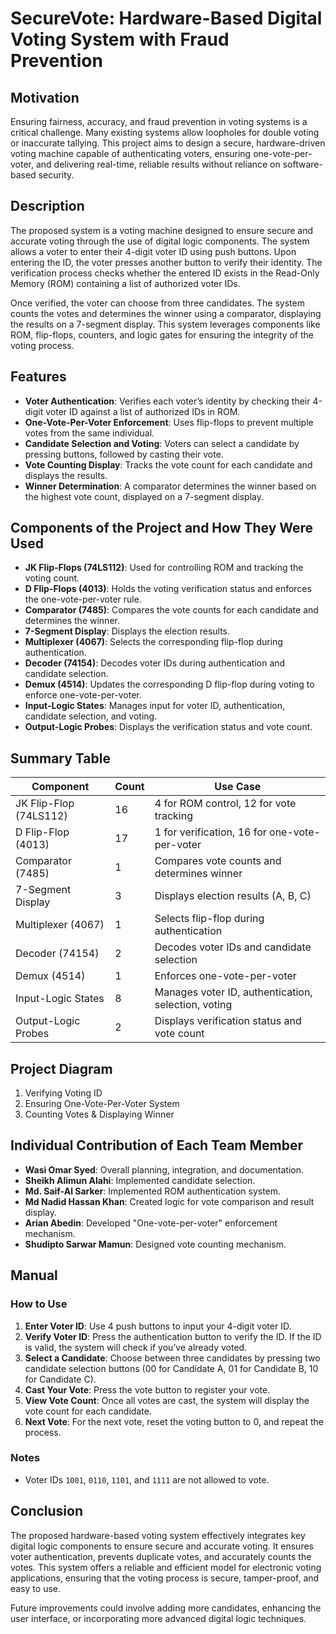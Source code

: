 # SecureVote: Hardware-Based Digital Voting System with Fraud Prevention

## Motivation

Ensuring fairness, accuracy, and fraud prevention in voting systems is a critical challenge. Many existing systems allow loopholes for double voting or inaccurate tallying. This project aims to design a secure, hardware-driven voting machine capable of authenticating voters, ensuring one-vote-per-voter, and delivering real-time, reliable results without reliance on software-based security.

## Description

The proposed system is a voting machine designed to ensure secure and accurate voting through the use of digital logic components. The system allows a voter to enter their 4-digit voter ID using push buttons. Upon entering the ID, the voter presses another button to verify their identity. The verification process checks whether the entered ID exists in the Read-Only Memory (ROM) containing a list of authorized voter IDs.

Once verified, the voter can choose from three candidates. The system counts the votes and determines the winner using a comparator, displaying the results on a 7-segment display. This system leverages components like ROM, flip-flops, counters, and logic gates for ensuring the integrity of the voting process.

## Features

- **Voter Authentication**: Verifies each voter’s identity by checking their 4-digit voter ID against a list of authorized IDs in ROM.
- **One-Vote-Per-Voter Enforcement**: Uses flip-flops to prevent multiple votes from the same individual.
- **Candidate Selection and Voting**: Voters can select a candidate by pressing buttons, followed by casting their vote.
- **Vote Counting Display**: Tracks the vote count for each candidate and displays the results.
- **Winner Determination**: A comparator determines the winner based on the highest vote count, displayed on a 7-segment display.

## Components of the Project and How They Were Used

- **JK Flip-Flops (74LS112)**: Used for controlling ROM and tracking the voting count.
- **D Flip-Flops (4013)**: Holds the voting verification status and enforces the one-vote-per-voter rule.
- **Comparator (7485)**: Compares the vote counts for each candidate and determines the winner.
- **7-Segment Display**: Displays the election results.
- **Multiplexer (4067)**: Selects the corresponding flip-flop during authentication.
- **Decoder (74154)**: Decodes voter IDs during authentication and candidate selection.
- **Demux (4514)**: Updates the corresponding D flip-flop during voting to enforce one-vote-per-voter.
- **Input-Logic States**: Manages input for voter ID, authentication, candidate selection, and voting.
- **Output-Logic Probes**: Displays the verification status and vote count.

## Summary Table

| Component | Count | Use Case |
|-----------|-------|----------|
| JK Flip-Flop (74LS112) | 16 | 4 for ROM control, 12 for vote tracking |
| D Flip-Flop (4013) | 17 | 1 for verification, 16 for one-vote-per-voter |
| Comparator (7485) | 1 | Compares vote counts and determines winner |
| 7-Segment Display | 3 | Displays election results (A, B, C) |
| Multiplexer (4067) | 1 | Selects flip-flop during authentication |
| Decoder (74154) | 2 | Decodes voter IDs and candidate selection |
| Demux (4514) | 1 | Enforces one-vote-per-voter |
| Input-Logic States | 8 | Manages voter ID, authentication, selection, voting |
| Output-Logic Probes | 2 | Displays verification status and vote count |

## Project Diagram

1. Verifying Voting ID
2. Ensuring One-Vote-Per-Voter System
3. Counting Votes & Displaying Winner

## Individual Contribution of Each Team Member

- **Wasi Omar Syed**: Overall planning, integration, and documentation.
- **Sheikh Alimun Alahi**: Implemented candidate selection.
- **Md. Saif-Al Sarker**: Implemented ROM authentication system.
- **Md Nadid Hassan Khan**: Created logic for vote comparison and result display.
- **Arian Abedin**: Developed "One-vote-per-voter" enforcement mechanism.
- **Shudipto Sarwar Mamun**: Designed vote counting mechanism.

## Manual

### How to Use

1. **Enter Voter ID**: Use 4 push buttons to input your 4-digit voter ID.
2. **Verify Voter ID**: Press the authentication button to verify the ID. If the ID is valid, the system will check if you’ve already voted.
3. **Select a Candidate**: Choose between three candidates by pressing two candidate selection buttons (00 for Candidate A, 01 for Candidate B, 10 for Candidate C).
4. **Cast Your Vote**: Press the vote button to register your vote.
5. **View Vote Count**: Once all votes are cast, the system will display the vote count for each candidate.
6. **Next Vote**: For the next vote, reset the voting button to 0, and repeat the process.

### Notes

- Voter IDs `1001`, `0110`, `1101`, and `1111` are not allowed to vote.

## Conclusion

The proposed hardware-based voting system effectively integrates key digital logic components to ensure secure and accurate voting. It ensures voter authentication, prevents duplicate votes, and accurately counts the votes. This system offers a reliable and efficient model for electronic voting applications, ensuring that the voting process is secure, tamper-proof, and easy to use.

Future improvements could involve adding more candidates, enhancing the user interface, or incorporating more advanced digital logic techniques.
